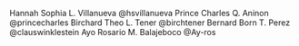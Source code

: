 Hannah Sophia L. Villanueva @hsvillanueva
Prince Charles Q. Aninon @princecharles
Birchard Theo L. Tener @birchtener
Bernard Born T. Perez @clauswinklestein
Ayo Rosario M. Balajeboco @Ay-ros